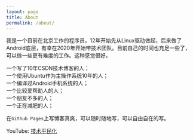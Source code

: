 ```yaml
---
layout: page
title: About
permalink: /about/
---
```


我是一个目前在北京工作的程序员，12年开始先从Linux驱动做起，后来做了Android底层，有幸在2020年开始带技术团队。目前自己的时间也充足一些了，可以做一些更有难度的工作。这种感觉很好。

一个写了10年CSDN技术博客的人；  
一个使用Ubuntu作为主操作系统10年的人；  
一个编译过Android手机系统的人；  
一个比较爱帮助人的人；  
一个朋友不多的人；  
一个正在减肥的人；  

在`Github Pages`上写博客真爽，可以随时随地写，可以自由自在的写。

YouTube: [技术平民化](https://www.youtube.com/channel/UCL1Z0mboHI3Y5OgCheEn6Ug)
